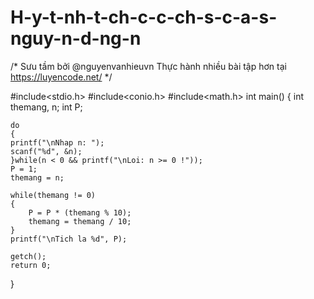 # H-y-t-nh-t-ch-c-c-ch-s-c-a-s-nguy-n-d-ng-n
/*
  Sưu tầm bởi @nguyenvanhieuvn
  Thực hành nhiều bài tập hơn tại https://luyencode.net/
*/

#include<stdio.h>
#include<conio.h>
#include<math.h>
int main()
{
    int themang, n;
    int P;

    do
    {
    printf("\nNhap n: ");
    scanf("%d", &n);
    }while(n < 0 && printf("\nLoi: n >= 0 !"));
    P = 1;
    themang = n;

    while(themang != 0)
    {
        P = P * (themang % 10);
        themang = themang / 10;
    }
    printf("\nTich la %d", P);

    getch();
    return 0;
}
